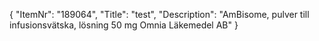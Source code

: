 {
  "ItemNr": "189064",
  "Title": "test",
  "Description": "AmBisome, pulver till infusionsvätska, lösning 50 mg Omnia Läkemedel AB"
}